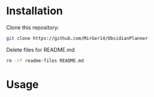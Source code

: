 # Installation
Clone this repository:
```bash
git clone https://github.com/MirGer14/ObsidianPlanner
```
Delete files for README.md
```bash
rm -rf readme-files README.md
```

# Usage
